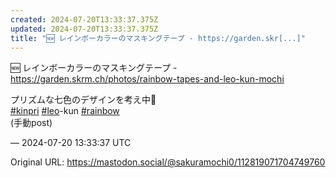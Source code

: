 ```yaml
---
created: 2024-07-20T13:33:37.375Z
updated: 2024-07-20T13:33:37.375Z
title: "🆕 レインボーカラーのマスキングテープ - https://garden.skr[...]"
---
```


<p>🆕 レインボーカラーのマスキングテープ - <a href="https://garden.skrm.ch/photos/rainbow-tapes-and-leo-kun-mochi" target="_blank" rel="nofollow noopener" translate="no"><span class="invisible">https://</span><span class="ellipsis">garden.skrm.ch/photos/rainbow-</span><span class="invisible">tapes-and-leo-kun-mochi</span></a></p><p>プリズムな七色のデザインを考え中🌈<br /><a href="https://mastodon.social/tags/kinpri" class="mention hashtag" rel="tag">#<span>kinpri</span></a> <a href="https://mastodon.social/tags/leo" class="mention hashtag" rel="tag">#<span>leo</span></a>-kun <a href="https://mastodon.social/tags/rainbow" class="mention hashtag" rel="tag">#<span>rainbow</span></a> <br />(手動post)</p>

&mdash; 2024-07-20 13:33:37 UTC

Original URL: https://mastodon.social/@sakuramochi0/112819071704749760
